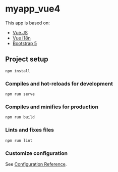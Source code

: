 # myapp_vue4
This app is based on:
- [Vue.JS](https://vuejs.org/)
- [Vue I18n](https://kazupon.github.io/vue-i18n/)
- [Bootstrap 5](https://v5.getbootstrap.com/)

## Project setup
```
npm install
```

### Compiles and hot-reloads for development
```
npm run serve
```

### Compiles and minifies for production
```
npm run build
```

### Lints and fixes files
```
npm run lint
```

### Customize configuration
See [Configuration Reference](https://cli.vuejs.org/config/).
